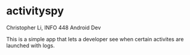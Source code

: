 # activityspy

Christopher Li, INFO 448 Android Dev

This is a simple app that lets a developer see when certain activites are launched with logs.